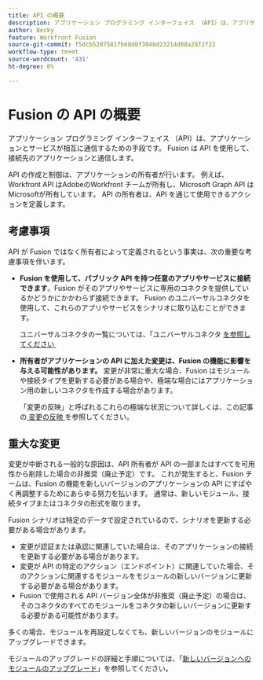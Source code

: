 ```yaml
---
title: API の概要
description: アプリケーション プログラミング インターフェイス （API）は、アプリケーションとサービスが相互に通信するための手段です。 Fusion は API を使用して、接続先のアプリケーションと通信します。 各アプリケーションには個別の API があります。
author: Becky
feature: Workfront Fusion
source-git-commit: f5dcb5207581fb68d0f3048d23214d08a28f2f22
workflow-type: tm+mt
source-wordcount: '431'
ht-degree: 0%

---
```


# Fusion の API の概要

<!--Add me to TOCs-->

アプリケーション プログラミング インターフェイス （API）は、アプリケーションとサービスが相互に通信するための手段です。 Fusion は API を使用して、接続先のアプリケーションと通信します。

API の作成と制御は、アプリケーションの所有者が行います。 例えば、Workfront API はAdobeのWorkfront チームが所有し、Microsoft Graph API はMicrosoftが所有しています。 API の所有者は、API を通じて使用できるアクションを定義します。

## 考慮事項

API が Fusion ではなく所有者によって定義されるという事実は、次の重要な考慮事項を伴います。

* **Fusion を使用して、パブリック API を持つ任意のアプリやサービスに接続できます**。Fusion がそのアプリやサービスに専用のコネクタを提供しているかどうかにかかわらず接続できます。 Fusion のユニバーサルコネクタを使用して、これらのアプリやサービスをシナリオに取り込むことができます。

  ユニバーサルコネクタの一覧については、「ユニバーサルコネクタ [&#x200B; を参照してください &#x200B;](/help/workfront-fusion/references/apps-and-modules/apps-and-modules-toc.md#universal-connectors)

* **所有者がアプリケーションの API に加えた変更は、Fusion の機能に影響を与える可能性があります。** 変更が非常に重大な場合、Fusion はモジュールや接続タイプを更新する必要がある場合や、極端な場合にはアプリケーション用の新しいコネクタを作成する場合があります。

  「変更の反映」と呼ばれるこれらの極端な状況について詳しくは、この記事の [&#x200B; 変更の反映 &#x200B;](#breaking-changes) を参照してください。


## 重大な変更

変更が中断される一般的な原因は、API 所有者が API の一部またはすべてを可用性から削除した場合の非推奨（廃止予定）です。 これが発生すると、Fusion チームは、Fusion の機能を新しいバージョンのアプリケーションの API にすばやく再調整するためにあらゆる努力を払います。 通常は、新しいモジュール、接続タイプまたはコネクタの形式を取ります。

Fusion シナリオは特定のデータで設定されているので、シナリオを更新する必要がある場合があります。

* 変更が認証または承認に関連していた場合は、そのアプリケーションの接続を更新する必要がある場合があります。
* 変更が API の特定のアクション（エンドポイント）に関連していた場合、そのアクションに関連するモジュールをモジュールの新しいバージョンに更新する必要がある場合があります。
* Fusion で使用される API バージョン全体が非推奨（廃止予定）の場合は、そのコネクタのすべてのモジュールをコネクタの新しいバージョンに更新する必要がある可能性があります。

多くの場合、モジュールを再設定しなくても、新しいバージョンのモジュールにアップグレードできます。

モジュールのアップグレードの詳細と手順については、「[&#x200B; 新しいバージョンへのモジュールのアップグレード &#x200B;](/help/workfront-fusion/manage-scenarios/update-module-to-new-version.md)」を参照してください。
